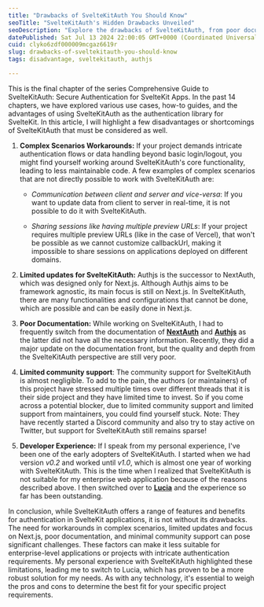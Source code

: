 ```yaml
---
title: "Drawbacks of SvelteKitAuth You Should Know"
seoTitle: "SvelteKitAuth's Hidden Drawbacks Unveiled"
seoDescription: "Explore the drawbacks of SvelteKitAuth, from poor documentation to limited community support and challenges in complex scenarios"
datePublished: Sat Jul 13 2024 22:00:05 GMT+0000 (Coordinated Universal Time)
cuid: clyko6zdf000009mcgaz6619r
slug: drawbacks-of-sveltekitauth-you-should-know
tags: disadvantage, sveltekitauth, authjs

---
```


This is the final chapter of the series Comprehensive Guide to SvelteKitAuth: Secure Authentication for SvelteKit Apps. In the past 14 chapters, we have explored various use cases, how-to guides, and the advantages of using SvelteKitAuth as the authentication library for SvelteKit. In this article, I will highlight a few disadvantages or shortcomings of SvelteKitAuth that must be considered as well.

1. **Complex Scenarios Workarounds:** If your project demands intricate authentication flows or data handling beyond basic login/logout, you might find yourself working around SvelteKitAuth's core functionality, leading to less maintainable code. A few examples of complex scenarios that are not directly possible to work with SvelteKitAuth are:
    
    * *Communication between client and server and vice-versa*: If you want to update data from client to server in real-time, it is not possible to do it with SvelteKitAuth.
        
    * *Sharing sessions like having multiple preview URLs*: If your project requires multiple preview URLs (like in the case of Vercel), that won't be possible as we cannot customize callbackUrl, making it impossible to share sessions on applications deployed on different domains.
        
2. **Limited updates for SvelteKitAuth:** Authjs is the successor to NextAuth, which was designed only for Next.js. Although Authjs aims to be framework agnostic, its main focus is still on Next.js. In SvelteKitAuth, there are many functionalities and configurations that cannot be done, which are possible and can be easily done in Next.js.
    
3. **Poor Documentation:** While working on SvelteKitAuth, I had to frequently switch from the documentation of [**NextAuth**](https://next-auth.js.org/) and [**Authjs**](https://authjs.dev/) as the latter did not have all the necessary information. Recently, they did a major update on the documentation front, but the quality and depth from the SvelteKitAuth perspective are still very poor.
    
4. **Limited community support**: The community support for SvelteKitAuth is almost negligible. To add to the pain, the authors (or maintainers) of this project have stressed multiple times over different threads that it is their side project and they have limited time to invest. So if you come across a potential blocker, due to limited community support and limited support from maintainers, you could find yourself stuck. Note: They have recently started a Discord community and also try to stay active on Twitter, but support for SvelteKitAuth still remains sparse!
    
5. **Developer Experience:** If I speak from my personal experience, I've been one of the early adopters of SvelteKitAuth. I started when we had version *v0.2* and worked until *v1.0*, which is almost one year of working with SvelteKitAuth. This is the time when I realized that SvelteKitAuth is not suitable for my enterprise web application because of the reasons described above. I then switched over to [**Lucia**](https://lucia-auth.com/) and the experience so far has been outstanding.
    

In conclusion, while SvelteKitAuth offers a range of features and benefits for authentication in SvelteKit applications, it is not without its drawbacks. The need for workarounds in complex scenarios, limited updates and focus on Next.js, poor documentation, and minimal community support can pose significant challenges. These factors can make it less suitable for enterprise-level applications or projects with intricate authentication requirements. My personal experience with SvelteKitAuth highlighted these limitations, leading me to switch to Lucia, which has proven to be a more robust solution for my needs. As with any technology, it's essential to weigh the pros and cons to determine the best fit for your specific project requirements.